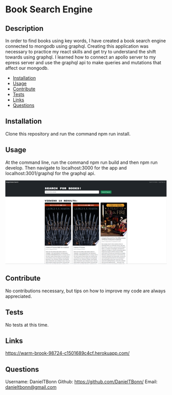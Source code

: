 # Book Search Engine

## Description
  
In order to find books using key words, I have created a book search engine connected to mongodb using graphql. Creating this application was necessary to practice my react skills and get try to understand the shift towards using graphql. I learned how to connect an apollo server to my epress server and use the graphql api to make queries and mutations that affect our mongodb.

- [Installation](#installation)
- [Usage](#usage)
- [Contribute](#contribute)
- [Tests](#tests)
- [Links](#links)
- [Questions](#questions)

## Installation
  
Clone this repository and run the command npm run install.

## Usage
  
At the command line, run the command npm run build and then npm run develop. Then navigate to localhost:3000 for the app and localhost:3001/graphql for the graphql api.

![book-search-engine-image](assets/images/booksearchengine.png)

## Contribute
  
No contributions necessary, but tips on how to improve my code are always appreciated.

## Tests
  
No tests at this time.

## Links

https://warm-brook-98724-c1501689c4cf.herokuapp.com/

## Questions

Username: DanielTBonn
Github: https://github.com/DanielTBonn/
Email: danieltbonn@gmail.com
